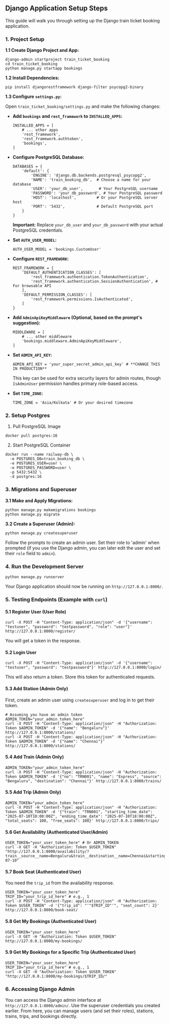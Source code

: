 ## Django Application Setup Steps

This guide will walk you through setting up the Django train ticket booking application.

### 1. Project Setup

**1.1 Create Django Project and App:**

```
django-admin startproject train_ticket_booking
cd train_ticket_booking
python manage.py startapp bookings
```

**1.2 Install Dependencies:**

```
pip install djangorestframework django-filter psycopg2-binary
```

**1.3 Configure `settings.py`:**

Open `train_ticket_booking/settings.py` and make the following changes:

- **Add `bookings` and `rest_framework` to `INSTALLED_APPS`:**
    
    
    ```
    INSTALLED_APPS = [
        # ... other apps
        'rest_framework',
        'rest_framework.authtoken',
        'bookings',
    ]
    ```
    
- **Configure PostgreSQL Database:**
    
    
    ```
    DATABASES = {
        'default': {
            'ENGINE': 'django.db.backends.postgresql_psycopg2',
            'NAME': 'train_booking_db',  # Choose a name for your database
            'USER': 'your_db_user',       # Your PostgreSQL username
            'PASSWORD': 'your_db_password', # Your PostgreSQL password
            'HOST': 'localhost',         # Or your PostgreSQL server host
            'PORT': '5432',              # Default PostgreSQL port
        }
    }
    ```
    
    **Important:** Replace `your_db_user` and `your_db_password` with your actual PostgreSQL credentials.
    
- **Set `AUTH_USER_MODEL`:**
    
    
    ```
    AUTH_USER_MODEL = 'bookings.CustomUser'
    ```
    
- **Configure `REST_FRAMEWORK`:**
    
    
    ```
    REST_FRAMEWORK = {
        'DEFAULT_AUTHENTICATION_CLASSES': [
            'rest_framework.authentication.TokenAuthentication',
            'rest_framework.authentication.SessionAuthentication', # For browsable API
        ],
        'DEFAULT_PERMISSION_CLASSES': [
            'rest_framework.permissions.IsAuthenticated',
        ]
    }
    ```
    
- **Add `AdminApiKeyMiddleware` (Optional, based on the prompt's suggestion):**
    
    
    ```
    MIDDLEWARE = [
        # ... other middleware
        'bookings.middleware.AdminApiKeyMiddleware',
    ]
    ```
    
- **Set `ADMIN_API_KEY`:**
    
    
    ```
    ADMIN_API_KEY = 'your_super_secret_admin_api_key' # **CHANGE THIS IN PRODUCTION**
    ```
    
    This key can be used for extra security layers for admin routes, though `IsAdminUser` permission handles primary role-based access.
    
- **Set `TIME_ZONE`:**
    
    
    ```
    TIME_ZONE = 'Asia/Kolkata' # Or your desired timezone
    ```

### 2. Setup Postgres

1. Pull PostgreSQL Image

```
docker pull postgres:16

```

2. Start PostgreSQL Container

```
docker run --name railway-db \
  -e POSTGRES_DB=train_booking_db \
  -e POSTGRES_USER=user \
  -e POSTGRES_PASSWORD=user \
  -p 5432:5432 \
  -d postgres:16

```


### 3. Migrations and Superuser

**3.1 Make and Apply Migrations:**


```
python manage.py makemigrations bookings
python manage.py migrate
```

**3.2 Create a Superuser (Admin):**



```
python manage.py createsuperuser
```

Follow the prompts to create an admin user. Set their role to 'admin' when prompted (if you use the Django admin, you can later edit the user and set their `role` field to `admin`).


### 4. Run the Development Server



```
python manage.py runserver
```

Your Django application should now be running on `http://127.0.0.1:8000/`.

### 5. Testing Endpoints (Example with `curl`)

#### 5.1 Register User (User Role)



```
curl -X POST -H "Content-Type: application/json" -d '{"username": "testuser", "password": "testpassword", "role": "user"}' http://127.0.0.1:8000/register/
```

You will get a token in the response.

#### 5.2 Login User



```
curl -X POST -H "Content-Type: application/json" -d '{"username": "testuser", "password": "testpassword"}' http://127.0.0.1:8000/login/
```

This will also return a token. Store this token for authenticated requests.

#### 5.3 Add Station (Admin Only)

First, create an admin user using `createsuperuser` and log in to get their token.



```
# Assuming you have an admin token
ADMIN_TOKEN="your_admin_token_here"
curl -X POST -H "Content-Type: application/json" -H "Authorization: Token $ADMIN_TOKEN" -d '{"name": "Bengaluru"}' http://127.0.0.1:8000/stations/
curl -X POST -H "Content-Type: application/json" -H "Authorization: Token $ADMIN_TOKEN" -d '{"name": "Chennai"}' http://127.0.0.1:8000/stations/
```

#### 5.4 Add Train (Admin Only)



```
ADMIN_TOKEN="your_admin_token_here"
curl -X POST -H "Content-Type: application/json" -H "Authorization: Token $ADMIN_TOKEN" -d '{"no": "TRN001", "name": "Express", "source": "Bengaluru", "destination": "Chennai"}' http://127.0.0.1:8000/trains/
```

#### 5.5 Add Trip (Admin Only)



```
ADMIN_TOKEN="your_admin_token_here"
curl -X POST -H "Content-Type: application/json" -H "Authorization: Token $ADMIN_TOKEN" -d '{"train": "TRN001", "starting_time_date": "2025-07-10T10:00:00Z", "ending_time_date": "2025-07-10T18:00:00Z", "total_seats": 100, "free_seats": 100}' http://127.0.0.1:8000/trips/
```

#### 5.6 Get Availability (Authenticated User/Admin)



```
USER_TOKEN="your_user_token_here" # Or ADMIN_TOKEN
curl -X GET -H "Authorization: Token $USER_TOKEN" "http://127.0.0.1:8000/availability/?train__source__name=Bengaluru&train__destination__name=Chennai&starting_time_date=2025-07-10"
```

#### 5.7 Book Seat (Authenticated User)

You need the `trip_id` from the availability response.



```
USER_TOKEN="your_user_token_here"
TRIP_ID="your_trip_id_here" # e.g., 1
curl -X POST -H "Content-Type: application/json" -H "Authorization: Token $USER_TOKEN" -d '{"trip_id": "'"$TRIP_ID"'", "seat_count": 2}' http://127.0.0.1:8000/book-seat/
```

#### 5.8 Get My Bookings (Authenticated User)



```
USER_TOKEN="your_user_token_here"
curl -X GET -H "Authorization: Token $USER_TOKEN" http://127.0.0.1:8000/my-bookings/
```

#### 5.9 Get My Bookings for a Specific Trip (Authenticated User)



```
USER_TOKEN="your_user_token_here"
TRIP_ID="your_trip_id_here" # e.g., 1
curl -X GET -H "Authorization: Token $USER_TOKEN" "http://127.0.0.1:8000/my-bookings/$TRIP_ID/"
```

### 6. Accessing Django Admin

You can access the Django admin interface at `http://127.0.0.1:8000/admin/`. Use the superuser credentials you created earlier. From here, you can manage users (and set their roles), stations, trains, trips, and bookings directly.